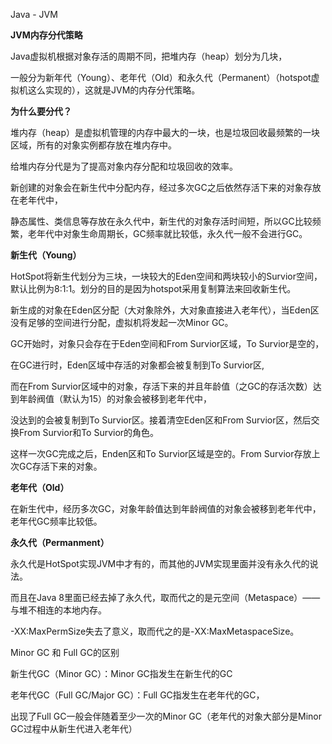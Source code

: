 Java - JVM

**JVM内存分代策略**

Java虚拟机根据对象存活的周期不同，把堆内存（heap）划分为几块，

一般分为新年代（Young）、老年代（Old）和永久代（Permanent）（hotspot虚拟机这么实现的），这就是JVM的内存分代策略。


**为什么要分代？**

堆内存（heap）是虚拟机管理的内存中最大的一块，也是垃圾回收最频繁的一块区域，所有的对象实例都存放在堆内存中。

给堆内存分代是为了提高对象内存分配和垃圾回收的效率。

新创建的对象会在新生代中分配内存，经过多次GC之后依然存活下来的对象存放在老年代中，

静态属性、类信息等存放在永久代中，新生代的对象存活时间短，所以GC比较频繁，老年代中对象生命周期长，GC频率就比较低，永久代一般不会进行GC。


**新生代（Young）**

HotSpot将新生代划分为三块，一块较大的Eden空间和两块较小的Survior空间，默认比例为8:1:1。划分的目的是因为hotspot采用复制算法来回收新生代。

新生成的对象在Eden区分配（大对象除外，大对象直接进入老年代），当Eden区没有足够的空间进行分配，虚拟机将发起一次Minor GC。

GC开始时，对象只会存在于Eden空间和From Survior区域，To Survior是空的，

在GC进行时，Eden区域中存活的对象都会被复制到To Survior区,

而在From Survior区域中的对象，存活下来的并且年龄值（之GC的存活次数）达到年龄阀值（默认为15）的对象会被移到老年代中，

没达到的会被复制到To Survior区。接着清空Eden区和From Survior区，然后交换From Survior和To Survior的角色。

这样一次GC完成之后，Enden区和To Survior区域是空的。From Survior存放上次GC存活下来的对象。

**老年代（Old）**

在新生代中，经历多次GC，对象年龄值达到年龄阀值的对象会被移到老年代中，老年代GC频率比较低。

**永久代（Permanment）**

永久代是HotSpot实现JVM中才有的，而其他的JVM实现里面并没有永久代的说法。

而且在Java 8里面已经去掉了永久代，取而代之的是元空间（Metaspace）——与堆不相连的本地内存。

-XX:MaxPermSize失去了意义，取而代之的是-XX:MaxMetaspaceSize。

Minor GC 和 Full GC的区别

新生代GC（Minor GC）：Minor GC指发生在新生代的GC

老年代GC（Full GC/Major GC）：Full GC指发生在老年代的GC，

出现了Full GC一般会伴随着至少一次的Minor GC（老年代的对象大部分是Minor GC过程中从新生代进入老年代）
